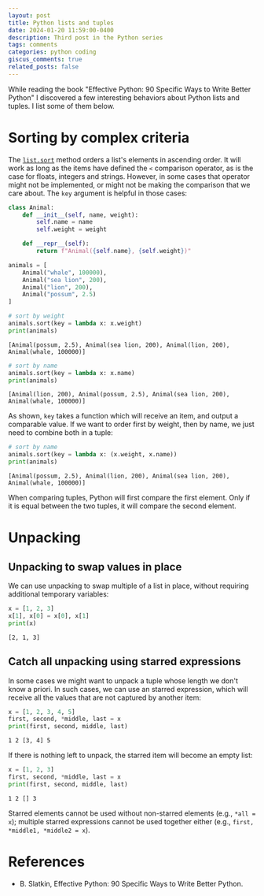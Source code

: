 ```yaml
---
layout: post
title: Python lists and tuples
date: 2024-01-20 11:59:00-0400
description: Third post in the Python series
tags: comments
categories: python coding
giscus_comments: true
related_posts: false
---
```


While reading the book "Effective Python: 90 Specific Ways to Write Better Python" I discovered a few interesting behaviors about Python lists and tuples. I list some of them below.

# Sorting by complex criteria

The [`list.sort`](https://docs.python.org/3/library/stdtypes.html#list.sort) method orders a list's elements in ascending order. It will work as long as the items have defined the `<` comparison operator, as is the case for floats, integers and strings. However, in some cases that operator might not be implemented, or might not be making the comparison that we care about. The `key` argument is helpful in those cases:

```python
class Animal:
    def __init__(self, name, weight):
        self.name = name
        self.weight = weight

    def __repr__(self):
        return f"Animal({self.name}, {self.weight})"

animals = [
    Animal("whale", 100000),
    Animal("sea lion", 200),
    Animal("lion", 200),
    Animal("possum", 2.5)
]

# sort by weight
animals.sort(key = lambda x: x.weight)
print(animals)
```
```
[Animal(possum, 2.5), Animal(sea lion, 200), Animal(lion, 200), Animal(whale, 100000)]
```

```python
# sort by name
animals.sort(key = lambda x: x.name)
print(animals)
```
```
[Animal(lion, 200), Animal(possum, 2.5), Animal(sea lion, 200), Animal(whale, 100000)]
```

As shown, `key` takes a function which will receive an item, and output a comparable value. If we want to order first by weight, then by name, we just need to combine both in a tuple:

```python
# sort by name
animals.sort(key = lambda x: (x.weight, x.name))
print(animals)
```
```
[Animal(possum, 2.5), Animal(lion, 200), Animal(sea lion, 200), Animal(whale, 100000)]
```

When comparing tuples, Python will first compare the first element. Only if it is equal between the two tuples, it will compare the second element.

# Unpacking

## Unpacking to swap values in place

We can use unpacking to swap multiple of a list in place, without requiring additional temporary variables:


```python
x = [1, 2, 3]
x[1], x[0] = x[0], x[1]
print(x)
```
```
[2, 1, 3]
```

## Catch all unpacking using starred expressions

In some cases we might want to unpack a tuple whose length we don't know a priori. In such cases, we can use an starred expression, which will receive all the values that are not captured by another item:

```python
x = [1, 2, 3, 4, 5]
first, second, *middle, last = x
print(first, second, middle, last)
```
```
1 2 [3, 4] 5
```

If there is nothing left to unpack, the starred item will become an empty list:
```python
x = [1, 2, 3]
first, second, *middle, last = x
print(first, second, middle, last)
```
```
1 2 [] 3
```


Starred elements cannot be used without non-starred elements (e.g., `*all = x`); multiple starred expressions cannot be used together either (e.g., `first, *middle1, *middle2 = x`).

# References

* B. Slatkin, Effective Python: 90 Specific Ways to Write Better Python.

